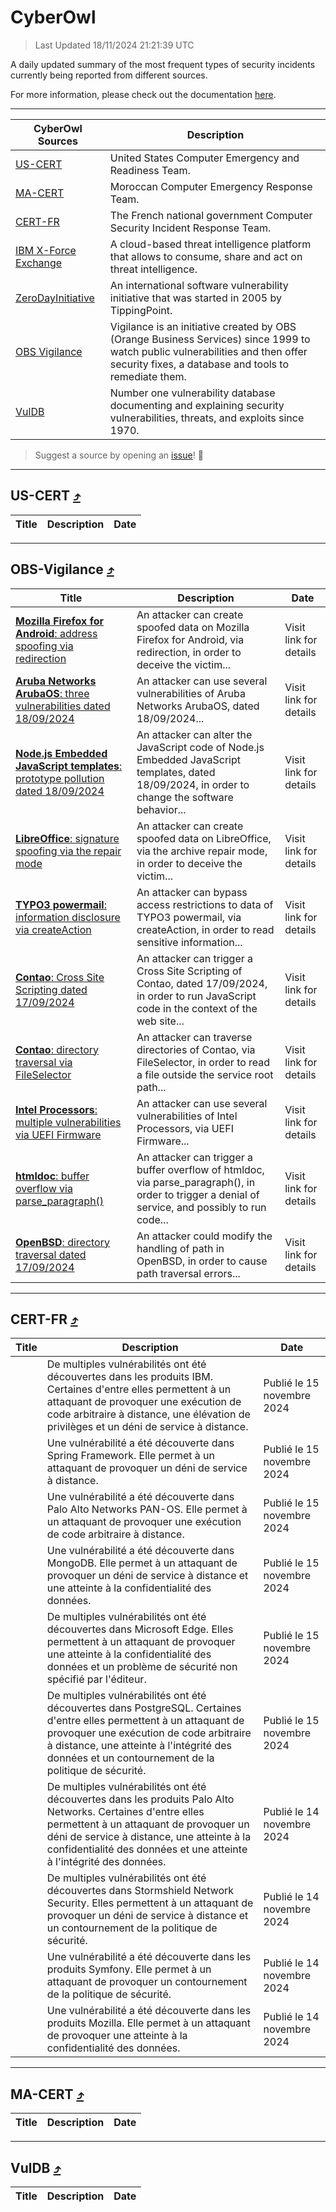 
 <div id='top'></div>

# CyberOwl

 > Last Updated 18/11/2024 21:21:39 UTC
 
 A daily updated summary of the most frequent types of security incidents currently being reported from different sources.
 
 For more information, please check out the documentation [here](./docs/README.md).
 
 ---
 |CyberOwl Sources|Description|
 |---|---|
 |[US-CERT](#us-cert-arrow_heading_up)|United States Computer Emergency and Readiness Team.|
 |[MA-CERT](#ma-cert-arrow_heading_up)|Moroccan Computer Emergency Response Team.|
 |[CERT-FR](#cert-fr-arrow_heading_up)|The French national government Computer Security Incident Response Team.|
 |[IBM X-Force Exchange](#ibmcloud-arrow_heading_up)|A cloud-based threat intelligence platform that allows to consume, share and act on threat intelligence.|
 |[ZeroDayInitiative](#zerodayinitiative-arrow_heading_up)|An international software vulnerability initiative that was started in 2005 by TippingPoint.|
 |[OBS Vigilance](#obs-vigilance-arrow_heading_up)|Vigilance is an initiative created by OBS (Orange Business Services) since 1999 to watch public vulnerabilities and then offer security fixes, a database and tools to remediate them.|
 |[VulDB](#vuldb-arrow_heading_up)|Number one vulnerability database documenting and explaining security vulnerabilities, threats, and exploits since 1970.|
 
 > Suggest a source by opening an [issue](https://github.com/karimhabush/cyberowl/issues)! :raised_hands:
 ---

## US-CERT [:arrow_heading_up:](#cyberowl)

 |Title|Description|Date|
 |---|---|---|
 
 ---

## OBS-Vigilance [:arrow_heading_up:](#cyberowl)

 |Title|Description|Date|
 |---|---|---|
 |[<a href="https://vigilance.fr/vulnerability/Mozilla-Firefox-for-Android-address-spoofing-via-redirection-45180" class="noirorange"><b>Mozilla Firefox for Android</b>: address spoofing via redirection</a>](https://vigilance.fr/vulnerability/Mozilla-Firefox-for-Android-address-spoofing-via-redirection-45180)|An attacker can create spoofed data on Mozilla Firefox for Android, via redirection, in order to deceive the victim...|Visit link for details|
 |[<a href="https://vigilance.fr/vulnerability/Aruba-Networks-ArubaOS-three-vulnerabilities-dated-18-09-2024-45178" class="noirorange"><b>Aruba Networks ArubaOS</b>: three vulnerabilities dated 18/09/2024</a>](https://vigilance.fr/vulnerability/Aruba-Networks-ArubaOS-three-vulnerabilities-dated-18-09-2024-45178)|An attacker can use several vulnerabilities of Aruba Networks ArubaOS, dated 18/09/2024...|Visit link for details|
 |[<a href="https://vigilance.fr/vulnerability/Node-js-Embedded-JavaScript-templates-prototype-pollution-dated-18-09-2024-45177" class="noirorange"><b>Node.js Embedded JavaScript templates</b>: prototype pollution dated 18/09/2024</a>](https://vigilance.fr/vulnerability/Node-js-Embedded-JavaScript-templates-prototype-pollution-dated-18-09-2024-45177)|An attacker can alter the JavaScript code of Node.js Embedded JavaScript templates, dated 18/09/2024, in order to change the software behavior...|Visit link for details|
 |[<a href="https://vigilance.fr/vulnerability/LibreOffice-signature-spoofing-via-the-repair-mode-45175" class="noirorange"><b>LibreOffice</b>: signature spoofing via the repair mode</a>](https://vigilance.fr/vulnerability/LibreOffice-signature-spoofing-via-the-repair-mode-45175)|An attacker can create spoofed data on LibreOffice, via the archive repair mode, in order to deceive the victim...|Visit link for details|
 |[<a href="https://vigilance.fr/vulnerability/TYPO3-powermail-information-disclosure-via-createAction-45173" class="noirorange"><b>TYPO3 powermail</b>: information disclosure via createAction</a>](https://vigilance.fr/vulnerability/TYPO3-powermail-information-disclosure-via-createAction-45173)|An attacker can bypass access restrictions to data of TYPO3 powermail, via createAction, in order to read sensitive information...|Visit link for details|
 |[<a href="https://vigilance.fr/vulnerability/Contao-Cross-Site-Scripting-dated-17-09-2024-45172" class="noirorange"><b>Contao</b>: Cross Site Scripting dated 17/09/2024</a>](https://vigilance.fr/vulnerability/Contao-Cross-Site-Scripting-dated-17-09-2024-45172)|An attacker can trigger a Cross Site Scripting of Contao, dated 17/09/2024, in order to run JavaScript code in the context of the web site...|Visit link for details|
 |[<a href="https://vigilance.fr/vulnerability/Contao-directory-traversal-via-FileSelector-45170" class="noirorange"><b>Contao</b>: directory traversal via FileSelector</a>](https://vigilance.fr/vulnerability/Contao-directory-traversal-via-FileSelector-45170)|An attacker can traverse directories of Contao, via FileSelector, in order to read a file outside the service root path...|Visit link for details|
 |[<a href="https://vigilance.fr/vulnerability/Intel-Processors-multiple-vulnerabilities-via-UEFI-Firmware-45168" class="noirorange"><b>Intel Processors</b>: multiple vulnerabilities via UEFI Firmware</a>](https://vigilance.fr/vulnerability/Intel-Processors-multiple-vulnerabilities-via-UEFI-Firmware-45168)|An attacker can use several vulnerabilities of Intel Processors, via UEFI Firmware...|Visit link for details|
 |[<a href="https://vigilance.fr/vulnerability/htmldoc-buffer-overflow-via-parse-paragraph-45164" class="noirorange"><b>htmldoc</b>: buffer overflow via parse_paragraph()</a>](https://vigilance.fr/vulnerability/htmldoc-buffer-overflow-via-parse-paragraph-45164)|An attacker can trigger a buffer overflow of htmldoc, via parse_paragraph(), in order to trigger a denial of service, and possibly to run code...|Visit link for details|
 |[<a href="https://vigilance.fr/vulnerability/OpenBSD-directory-traversal-dated-17-09-2024-45163" class="noirorange"><b>OpenBSD</b>: directory traversal dated 17/09/2024</a>](https://vigilance.fr/vulnerability/OpenBSD-directory-traversal-dated-17-09-2024-45163)|An attacker could modify the handling of path in OpenBSD, in order to cause path traversal errors...|Visit link for details|
 
 ---

## CERT-FR [:arrow_heading_up:](#cyberowl)

 |Title|Description|Date|
 |---|---|---|
 |[](https://www.cert.ssi.gouv.fr/avis/CERTFR-2024-AVI-0992/)|De multiples vulnérabilités ont été découvertes dans les produits IBM. Certaines d'entre elles permettent à un attaquant de provoquer une exécution de code arbitraire à distance, une élévation de privilèges et un déni de service à distance.|Publié le 15 novembre 2024|
 |[](https://www.cert.ssi.gouv.fr/avis/CERTFR-2024-AVI-0991/)|Une vulnérabilité a été découverte dans Spring Framework. Elle permet à un attaquant de provoquer un déni de service à distance.|Publié le 15 novembre 2024|
 |[](https://www.cert.ssi.gouv.fr/avis/CERTFR-2024-AVI-0990/)|Une vulnérabilité a été découverte dans Palo Alto Networks PAN-OS. Elle permet à un attaquant de provoquer une exécution de code arbitraire à distance.|Publié le 15 novembre 2024|
 |[](https://www.cert.ssi.gouv.fr/avis/CERTFR-2024-AVI-0989/)|Une vulnérabilité a été découverte dans MongoDB. Elle permet à un attaquant de provoquer un déni de service à distance et une atteinte à la confidentialité des données.|Publié le 15 novembre 2024|
 |[](https://www.cert.ssi.gouv.fr/avis/CERTFR-2024-AVI-0988/)|De multiples vulnérabilités ont été découvertes dans Microsoft Edge. Elles permettent à un attaquant de provoquer une atteinte à la confidentialité des données et un problème de sécurité non spécifié par l'éditeur.|Publié le 15 novembre 2024|
 |[](https://www.cert.ssi.gouv.fr/avis/CERTFR-2024-AVI-0987/)|De multiples vulnérabilités ont été découvertes dans PostgreSQL. Certaines d'entre elles permettent à un attaquant de provoquer une exécution de code arbitraire à distance, une atteinte à l'intégrité des données et un contournement de la politique de sécurité.|Publié le 15 novembre 2024|
 |[](https://www.cert.ssi.gouv.fr/avis/CERTFR-2024-AVI-0986/)|De multiples vulnérabilités ont été découvertes dans les produits Palo Alto Networks. Certaines d'entre elles permettent à un attaquant de provoquer un déni de service à distance, une atteinte à la confidentialité des données et une atteinte à l'intégrité des données.|Publié le 14 novembre 2024|
 |[](https://www.cert.ssi.gouv.fr/avis/CERTFR-2024-AVI-0985/)|De multiples vulnérabilités ont été découvertes dans Stormshield Network Security. Elles permettent à un attaquant de provoquer un déni de service à distance et un contournement de la politique de sécurité.|Publié le 14 novembre 2024|
 |[](https://www.cert.ssi.gouv.fr/avis/CERTFR-2024-AVI-0984/)|Une vulnérabilité a été découverte dans les produits Symfony. Elle permet à un attaquant de provoquer un contournement de la politique de sécurité.|Publié le 14 novembre 2024|
 |[](https://www.cert.ssi.gouv.fr/avis/CERTFR-2024-AVI-0983/)|Une vulnérabilité a été découverte dans les produits Mozilla. Elle permet à un attaquant de provoquer une atteinte à la confidentialité des données.|Publié le 14 novembre 2024|
 
 ---

## MA-CERT [:arrow_heading_up:](#cyberowl)

 |Title|Description|Date|
 |---|---|---|
 
 ---

## VulDB [:arrow_heading_up:](#cyberowl)

 |Title|Description|Date|
 |---|---|---|
 